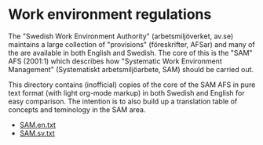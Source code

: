 # Work environment regulations

The "Swedish Work Environment Authority" (arbetsmiljöverket, av.se) maintains a large collection of "provisions" (föreskrifter, AFSar) and many of the are available in both English and Swedish. The core of this is the "SAM" AFS (2001:1) which describes how "Systematic Work Environment Management" (Systematiskt arbetsmiljöarbete, SAM) should be carried out.

This directory contains (inofficial) copies of the core of the SAM AFS in pure text format (with light org-mode markup) in both Swedish and English for easy comparison. The intention is to also build up a translation table of concepts and teminology in the SAM area.

* [SAM.en.txt](SAM.en.txt)
* [SAM.sv.txt](SAM.sv.txt)
